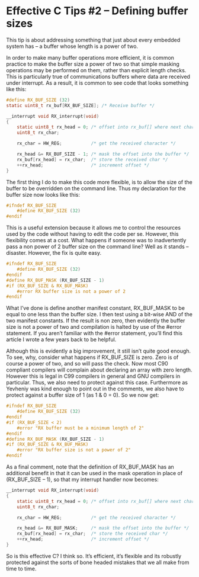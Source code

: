 # Effective C Tips #2 – Defining buffer sizes

This tip is about addressing something that just about every embedded system has – a buffer whose length is a power of two.

In order to make many buffer operations more efficient, it is common practice to make the buffer size a power of two so that simple masking operations may be performed on them, rather than explicit length checks. This is particularly true of communications buffers where data are received under interrupt. As a result, it is common to see code that looks something like this:

```C
#define RX_BUF_SIZE (32)
static uint8_t rx_buf[RX_BUF_SIZE]; /* Receive buffer */

__interrupt void RX_interrupt(void)
{
    static uint8_t rx_head = 0; /* offset into rx_buf[] where next character should be written */
    uint8_t rx_char;

    rx_char = HW_REG;           /* get the received character */

    rx_head &= RX_BUF_SIZE - 1; /* mask the offset into the buffer */
    rx_buf[rx_head] = rx_char;  /* store the received char */
    ++rx_head;                  /* increment offset */
}
```

The first thing I do to make this code more flexible, is to allow the size of the buffer to be overridden on the command line. Thus my declaration for the buffer size now looks like this:

```C
#ifndef RX_BUF_SIZE
    #define RX_BUF_SIZE (32)
#endif
```

This is a useful extension because it allows me to control the resources used by the code without having to edit the code per se. However, this flexibility comes at a cost. What happens if someone was to inadvertently pass a non power of 2 buffer size on the command line? Well as it stands – disaster. However, the fix is quite easy.

```C
#ifndef RX_BUF_SIZE
    #define RX_BUF_SIZE (32)
#endif
#define RX_BUF_MASK (RX_BUF_SIZE - 1)
#if (RX_BUF_SIZE & RX_BUF_MASK)
    #error RX buffer size is not a power of 2
#endif
```

What I’ve done is define another manifest constant, RX_BUF_MASK to be equal to one less than the buffer size. I then test using a bit-wise AND of the two manifest constants. If the result is non zero, then evidently the buffer size is not a power of two and compilation is halted by use of the #error statement. If you aren’t familiar with the #error statement, you’ll find this article I wrote a few years back to be helpful.

Although this is evidently a big improvement, it still isn’t quite good enough. To see, why, consider what happens if RX_BUF_SIZE is zero. Zero is of course a power of two, and so will pass the check. Now most C90 compliant compilers will complain about declaring an array with zero length. However this is legal in C99 compilers in general and GNU compilers in particular. Thus, we also need to protect against this case. Furthermore as Yevheniy was kind enough to point out in the comments, we also have to protect against a buffer size of 1 (as 1 & 0 = 0). So we now get:

```C
#ifndef RX_BUF_SIZE
    #define RX_BUF_SIZE (32)
#endif
#if (RX_BUF_SIZE < 2)
    #error "RX buffer must be a minimum length of 2"
#endif
#define RX_BUF_MASK (RX_BUF_SIZE - 1)
#if (RX_BUF_SIZE & RX_BUF_MASK)
    #error "RX buffer size is not a power of 2"
#endif
```

As a final comment, note that the definition of RX_BUF_MASK has an additional benefit in that it can be used in the mask operation in place of (RX_BUF_SIZE – 1), so that my interrupt handler now becomes:

```C
__interrupt void RX_interrupt(void)
{
    static uint8_t rx_head = 0; /* offset into rx_buf[] where next character should be written */
    uint8_t rx_char;

    rx_char = HW_REG;           /* get the received character */

    rx_head &= RX_BUF_MASK;     /* mask the offset into the buffer */
    rx_buf[rx_head] = rx_char;  /* store the received char */
    ++rx_head;                  /* increment offset */
}
```

So is this effective C? I think so. It’s efficient, it’s flexible and its robustly protected against the sorts of bone headed mistakes that we all make from time to time.
